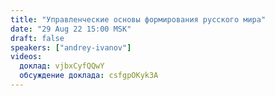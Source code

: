 ```yaml
---
title: "Управленческие основы формирования русского мира"
date: "29 Aug 22 15:00 MSK"
draft: false
speakers: ["andrey-ivanov"]
videos:
  доклад: vjbxCyfQQwY
  обсуждение доклада: csfgpOKyk3A
---
```

